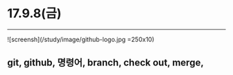 # 17.9.8(금)
---

![screensh](/study/image/github-logo.jpg =250x10)

## git, github, 명령어, branch, check out, merge, 